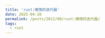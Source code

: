 ```yaml
---
title: 'rust:懒惰的迭代器'
date: 2025-04-28
permalink: /posts/2012/08/rust:懒惰的迭代器/
tags:
  - rust
---
```

